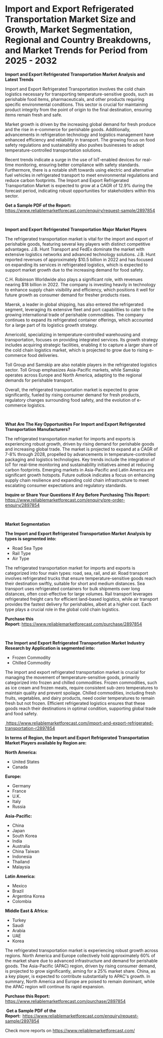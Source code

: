<p><h1>Import and Export Refrigerated Transportation Market Size and Growth, Market Segmentation, Regional and Country Breakdowns, and Market Trends for Period from 2025 -  2032</h1></p><p><strong>Import and Export Refrigerated Transportation Market Analysis and Latest Trends</strong></p>
<p><p>Import and Export Refrigerated Transportation involves the cold chain logistics necessary for transporting temperature-sensitive goods, such as perishable food items, pharmaceuticals, and other products requiring specific environmental conditions. This sector is crucial for maintaining product integrity from the point of origin to the final destination, ensuring items remain fresh and safe.</p><p>Market growth is driven by the increasing global demand for fresh produce and the rise in e-commerce for perishable goods. Additionally, advancements in refrigeration technology and logistics management have enhanced efficiency and reliability in transport. The growing focus on food safety regulations and sustainability also pushes businesses to adopt temperature-controlled transportation solutions.</p><p>Recent trends indicate a surge in the use of IoT-enabled devices for real-time monitoring, ensuring better compliance with safety standards. Furthermore, there is a notable shift towards using electric and alternative fuel vehicles in refrigerated transport to meet environmental regulations and reduce carbon footprints. The Import and Export Refrigerated Transportation Market is expected to grow at a CAGR of 12.9% during the forecast period, indicating robust opportunities for stakeholders within this sector.</p></p>
<p><strong>Get a Sample PDF of the Report:&nbsp;</strong> <a href="https://www.reliablemarketforecast.com/enquiry/request-sample/2897854?utm_campaign=3216&utm_medium=2&utm_source=Github&utm_content=ia&utm_term=15032025&utm_id=import-and-export-refrigerated-transportation">https://www.reliablemarketforecast.com/enquiry/request-sample/2897854</a></p>
<p>&nbsp;</p>
<p><strong>Import and Export Refrigerated Transportation Major Market Players</strong></p>
<p><p>The refrigerated transportation market is vital for the import and export of perishable goods, featuring several key players with distinct competitive advantages. J.B. Hunt Transport and FedEx dominate the market with extensive logistics networks and advanced technology solutions. J.B. Hunt reported revenues of approximately $10.5 billion in 2022 and has focused on expanding its services in refrigerated logistics, which is expected to support market growth due to the increasing demand for food safety.</p><p>C.H. Robinson Worldwide also plays a significant role, with revenues nearing $18 billion in 2022. The company is investing heavily in technology to enhance supply chain visibility and efficiency, which positions it well for future growth as consumer demand for fresher products rises.</p><p>Maersk, a leader in global shipping, has also entered the refrigerated segment, leveraging its extensive fleet and port capabilities to cater to the growing international trade of perishable commodities. The company continues to expand its refrigerated container offerings, which accounted for a large part of its logistics growth strategy.</p><p>Americold, specializing in temperature-controlled warehousing and transportation, focuses on providing integrated services. Its growth strategy includes acquiring strategic facilities, enabling it to capture a larger share of the cold chain logistics market, which is projected to grow due to rising e-commerce food deliveries.</p><p>Toll Group and Samskip are also notable players in the refrigerated logistics sector. Toll Group emphasizes Asia-Pacific markets, while Samskip operates across Europe and North America, adapting to the regional demands for perishable transport. </p><p>Overall, the refrigerated transportation market is expected to grow significantly, fueled by rising consumer demand for fresh products, regulatory changes surrounding food safety, and the evolution of e-commerce logistics.</p></p>
<p>&nbsp;</p>
<p><strong>What Are The Key Opportunities For Import and Export Refrigerated Transportation Manufacturers?</strong></p>
<p><p>The refrigerated transportation market for imports and exports is experiencing robust growth, driven by rising demand for perishable goods and increasing global trade. The market is projected to expand at a CAGR of 7-8% through 2028, propelled by advancements in temperature-controlled packaging and logistics technologies. Key trends include the integration of IoT for real-time monitoring and sustainability initiatives aimed at reducing carbon footprints. Emerging markets in Asia-Pacific and Latin America are significant growth hotspots. Future outlook indicates a focus on enhancing supply chain resilience and expanding cold chain infrastructure to meet escalating consumer expectations and regulatory standards.</p></p>
<p><strong>Inquire or Share Your Questions If Any Before Purchasing This Report:</strong> <a href="https://www.reliablemarketforecast.com/enquiry/pre-order-enquiry/2897854?utm_campaign=3216&utm_medium=2&utm_source=Github&utm_content=ia&utm_term=15032025&utm_id=import-and-export-refrigerated-transportation">https://www.reliablemarketforecast.com/enquiry/pre-order-enquiry/2897854</a></p>
<p>&nbsp;</p>
<p><strong>Market Segmentation</strong></p>
<p><strong>The Import and Export Refrigerated Transportation Market Analysis by types is segmented into:</strong></p>
<p><ul><li>Road Sea Type</li><li>Rail Type</li><li>Air Type</li></ul></p>
<p><p>The refrigerated transportation market for imports and exports is categorized into four main types: road, sea, rail, and air. Road transport involves refrigerated trucks that ensure temperature-sensitive goods reach their destination swiftly, suitable for short and medium distances. Sea transport uses refrigerated containers for bulk shipments over long distances, often cost-effective for large volumes. Rail transport leverages refrigerated freight cars for efficient land-based logistics, while air transport provides the fastest delivery for perishables, albeit at a higher cost. Each type plays a crucial role in the global cold chain logistics.</p></p>
<p><strong>Purchase this Report:&nbsp;</strong><a href="https://www.reliablemarketforecast.com/purchase/2897854?utm_campaign=3216&utm_medium=2&utm_source=Github&utm_content=ia&utm_term=15032025&utm_id=import-and-export-refrigerated-transportation">https://www.reliablemarketforecast.com/purchase/2897854</a></p>
<p>&nbsp;</p>
<p><strong>The Import and Export Refrigerated Transportation Market Industry Research by Application is segmented into:</strong></p>
<p><ul><li>Frozen Commodity</li><li>Chilled Commodity</li></ul></p>
<p><p>The import and export refrigerated transportation market is crucial for managing the movement of temperature-sensitive goods, primarily categorized into frozen and chilled commodities. Frozen commodities, such as ice cream and frozen meats, require consistent sub-zero temperatures to maintain quality and prevent spoilage. Chilled commodities, including fresh fruits, vegetables, and dairy products, need cooler temperatures to remain fresh but not frozen. Efficient refrigerated logistics ensures that these goods reach their destinations in optimal condition, supporting global trade and food safety.</p></p>
<p><a href="https://www.reliablemarketforecast.com/import-and-export-refrigerated-transportation-r2897854?utm_campaign=3216&utm_medium=2&utm_source=Github&utm_content=ia&utm_term=15032025&utm_id=import-and-export-refrigerated-transportation">&nbsp;https://www.reliablemarketforecast.com/import-and-export-refrigerated-transportation-r2897854</a></p>
<p><strong>In terms of Region, the Import and Export Refrigerated Transportation Market Players available by Region are:</strong></p>
<p>
    <p> <strong> North America: </strong>
        <ul>
            <li>United States</li>
            <li>Canada</li>
        </ul>
        </p> 
    <p> <strong> Europe: </strong>
        <ul>
            <li>Germany</li>
            <li>France</li>
            <li>U.K.</li>
            <li>Italy</li>
            <li>Russia</li>
        </ul>
        </p> 
    <p> <strong> Asia-Pacific: </strong>
        <ul>
            <li>China</li>
            <li>Japan</li>
            <li>South Korea</li>
            <li>India</li>
            <li>Australia</li>
            <li>China Taiwan</li>
            <li>Indonesia</li>
            <li>Thailand</li>
            <li>Malaysia</li>
        </ul>
        </p> 
    <p> <strong> Latin America: </strong>
        <ul>
            <li>Mexico</li>
            <li>Brazil</li>
            <li>Argentina Korea</li>
            <li>Colombia</li>
        </ul>
        </p> 
    <p> <strong> Middle East & Africa: </strong>
        <ul>
            <li>Turkey</li>
            <li>Saudi</li>
            <li>Arabia</li>
            <li>UAE</li>
            <li>Korea</li>
        </ul>
    </p>
    </p>
<p><p>The refrigerated transportation market is experiencing robust growth across regions. North America and Europe collectively hold approximately 60% of the market share due to advanced infrastructure and demand for perishable goods. The Asia-Pacific (APAC) region, driven by rising consumer demand, is projected to grow significantly, aiming for a 25% market share. China, as a key player, is expected to contribute substantially to APAC's growth. In summary, North America and Europe are poised to remain dominant, while the APAC region will continue its rapid expansion.</p></p>
<p><strong>Purchase this Report: </strong><a href="https://www.reliablemarketforecast.com/purchase/2897854?utm_campaign=3216&utm_medium=2&utm_source=Github&utm_content=ia&utm_term=15032025&utm_id=import-and-export-refrigerated-transportation">https://www.reliablemarketforecast.com/purchase/2897854</a></p>
<p>&nbsp;<strong>Get a Sample PDF of the Report:&nbsp;&nbsp;</strong><a href="https://www.reliablemarketforecast.com/enquiry/request-sample/2897854?utm_campaign=3216&utm_medium=2&utm_source=Github&utm_content=ia&utm_term=15032025&utm_id=import-and-export-refrigerated-transportation">https://www.reliablemarketforecast.com/enquiry/request-sample/2897854</a></p>
<p><strong></strong></p>
<p>Check more reports on <a href="https://www.reliablemarketforecast.com/?utm_campaign=3216&utm_medium=2&utm_source=Github&utm_content=ia&utm_term=15032025&utm_id=import-and-export-refrigerated-transportation">https://www.reliablemarketforecast.com/</a></p>